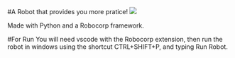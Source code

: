 #A Robot that provides you more pratice!
![](https://www.google.com/url?sa=i&url=https%3A%2F%2Fgiphy.com%2Fexplore%2Fcute-robot&psig=AOvVaw3fQUl_GUMn3rY5YOWQangd&ust=1713734772793000&source=images&cd=vfe&opi=89978449&ved=0CBEQjRxqFwoTCMjpptfd0YUDFQAAAAAdAAAAABAc)

Made with Python and a Robocorp framework.

#For Run
You will need vscode with the Robocorp extension, then run the robot in windows using the shortcut CTRL+SHIFT+P, and typing Run Robot.
